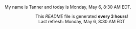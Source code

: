 My name is Tanner and today is Monday, May 6, 8:30 AM EDT.

<p align="center">This <i>README</i> file is generated <b>every 3 hours</b>!</br>Last refresh: Monday, May 6, 8:30 AM EDT<br /></p>
